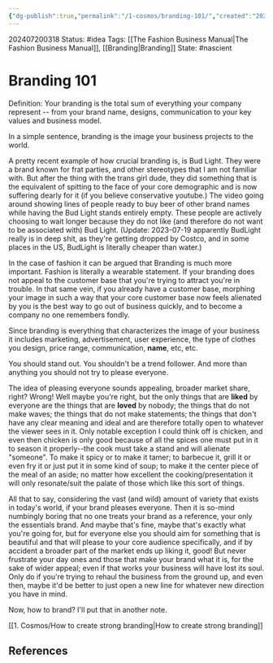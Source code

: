 ```yaml
---
{"dg-publish":true,"permalink":"/1-cosmos/branding-101/","created":"2024-08-31T23:47:14.840-04:00","updated":"2024-07-20T03:18:31.649-04:00"}
---
```


202407200318
Status: #idea
Tags: [[The Fashion Business Manual\|The Fashion Business Manual]], [[Branding\|Branding]]
State: #nascient
# Branding 101

Definition: Your branding is the total sum of everything your company represent -- from your brand name, designs, communication to your key values and business model.

In a simple sentence, branding is the image your business projects to the world.

A pretty recent example of how crucial branding is, is Bud Light. They were a brand known for frat parties, and other stereotypes that I am not familiar with. But after the thing with the trans girl dude, they did something that is the equivalent of spitting to the face of your core demographic and is now suffering dearly for it (if you believe conservative youtube.) The video going around showing lines of people ready to buy beer of other brand names while having the Bud Light stands entirely empty. These people are actively choosing to wait longer because they do not like (and  therefore do not want to be associated with) Bud Light. (Update: 2023-07-19 apparently BudLight really is in deep shit, as they're getting dropped by Costco, and in some places in the US, BudLight is literally cheaper than water.)

In the case of fashion it can be argued that Branding is much more important. Fashion is literally a wearable statement. If your branding does not appeal to the customer base that you're trying to attract you're in trouble. In that same vein, if you already have a customer base, morphing your image in such a way that your core customer base now feels alienated by you is the best way to go out of business quickly, and to become a company no one remembers fondly.

Since branding is everything that characterizes the image of your business it includes marketing, advertisement, user experience, the type of clothes you design, price range, communication, **name**, etc, etc.

You should stand out. You shouldn't be a trend follower. And more than anything you should not try to please everyone. 

The idea of pleasing everyone sounds appealing, broader market share, right? Wrong! Well maybe you're right, but the only things that are **liked** by everyone are the things that are **loved** by nobody; the things that do not make waves; the things that do not make statements; the things that don't have any clear meaning and ideal and are therefore totally open to whatever the viewer sees in it. Only notable exception I could think off is chicken, and even then chicken is only good because of all the spices one must put in it to season it properly--the cook must take a stand and will alienate "someone". To make it spicy or to make it tamer; to barbecue it, grill it or even fry it or just put it in some kind of soup; to make it the center piece of the meal of an aside; no matter how excellent the cooking/presentation it will only resonate/suit the palate of those which like this sort of things. 

All that to say, considering the vast (and wild) amount of variety that exists in today's world, if your brand pleases everyone. Then it is so-mind numbingly boring that no one treats your brand as a reference, your only the essentials brand. And maybe that's fine, maybe that's exactly what you're going for, but for everyone else you should aim for something that is beautiful and that will please to your core audience specifically, and if by accident a broader part of the market ends up liking it, good! But never frustrate your day ones and those that make your brand what it is, for the sake of wider appeal; even if that works your business will have lost its soul. Only do if you're trying to rehaul the business from the ground up, and even then, maybe it'd be better to just open a new line for whatever new direction you have in mind.

Now, how to brand? I'll put that in another note.

[[1. Cosmos/How to create strong branding\|How to create strong branding]]





## References

